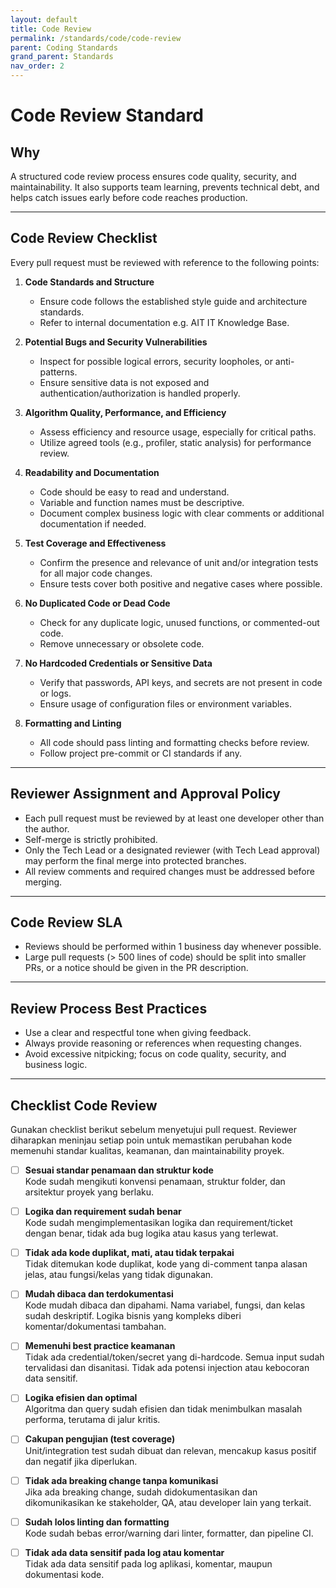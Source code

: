 ```yaml
---
layout: default
title: Code Review
permalink: /standards/code/code-review
parent: Coding Standards
grand_parent: Standards
nav_order: 2
---
```


# Code Review Standard

## Why

A structured code review process ensures code quality, security, and maintainability. It also supports team learning, prevents technical debt, and helps catch issues early before code reaches production.

---

## Code Review Checklist

Every pull request must be reviewed with reference to the following points:

1. **Code Standards and Structure**
   - Ensure code follows the established style guide and architecture standards.
   - Refer to internal documentation e.g. AIT IT Knowledge Base.

2. **Potential Bugs and Security Vulnerabilities**
   - Inspect for possible logical errors, security loopholes, or anti-patterns.
   - Ensure sensitive data is not exposed and authentication/authorization is handled properly.

3. **Algorithm Quality, Performance, and Efficiency**
   - Assess efficiency and resource usage, especially for critical paths.
   - Utilize agreed tools (e.g., profiler, static analysis) for performance review.

4. **Readability and Documentation**
   - Code should be easy to read and understand.
   - Variable and function names must be descriptive.
   - Document complex business logic with clear comments or additional documentation if needed.

5. **Test Coverage and Effectiveness**
   - Confirm the presence and relevance of unit and/or integration tests for all major code changes.
   - Ensure tests cover both positive and negative cases where possible.

6. **No Duplicated Code or Dead Code**
   - Check for any duplicate logic, unused functions, or commented-out code.
   - Remove unnecessary or obsolete code.

7. **No Hardcoded Credentials or Sensitive Data**
   - Verify that passwords, API keys, and secrets are not present in code or logs.
   - Ensure usage of configuration files or environment variables.

8. **Formatting and Linting**
   - All code should pass linting and formatting checks before review.
   - Follow project pre-commit or CI standards if any.

---

## Reviewer Assignment and Approval Policy

- Each pull request must be reviewed by at least one developer other than the author.
- Self-merge is strictly prohibited.
- Only the Tech Lead or a designated reviewer (with Tech Lead approval) may perform the final merge into protected branches.
- All review comments and required changes must be addressed before merging.

---

## Code Review SLA

- Reviews should be performed within 1 business day whenever possible.
- Large pull requests (> 500 lines of code) should be split into smaller PRs, or a notice should be given in the PR description.

---

## Review Process Best Practices

- Use a clear and respectful tone when giving feedback.
- Always provide reasoning or references when requesting changes.
- Avoid excessive nitpicking; focus on code quality, security, and business logic.

---

## Checklist Code Review

Gunakan checklist berikut sebelum menyetujui pull request. Reviewer diharapkan meninjau setiap poin untuk memastikan perubahan kode memenuhi standar kualitas, keamanan, dan maintainability proyek.

- [ ] **Sesuai standar penamaan dan struktur kode**  
  Kode sudah mengikuti konvensi penamaan, struktur folder, dan arsitektur proyek yang berlaku.

- [ ] **Logika dan requirement sudah benar**  
  Kode sudah mengimplementasikan logika dan requirement/ticket dengan benar, tidak ada bug logika atau kasus yang terlewat.

- [ ] **Tidak ada kode duplikat, mati, atau tidak terpakai**  
  Tidak ditemukan kode duplikat, kode yang di-comment tanpa alasan jelas, atau fungsi/kelas yang tidak digunakan.

- [ ] **Mudah dibaca dan terdokumentasi**  
  Kode mudah dibaca dan dipahami. Nama variabel, fungsi, dan kelas sudah deskriptif. Logika bisnis yang kompleks diberi komentar/dokumentasi tambahan.

- [ ] **Memenuhi best practice keamanan**  
  Tidak ada credential/token/secret yang di-hardcode. Semua input sudah tervalidasi dan disanitasi. Tidak ada potensi injection atau kebocoran data sensitif.

- [ ] **Logika efisien dan optimal**  
  Algoritma dan query sudah efisien dan tidak menimbulkan masalah performa, terutama di jalur kritis.

- [ ] **Cakupan pengujian (test coverage)**  
  Unit/integration test sudah dibuat dan relevan, mencakup kasus positif dan negatif jika diperlukan.

- [ ] **Tidak ada breaking change tanpa komunikasi**  
  Jika ada breaking change, sudah didokumentasikan dan dikomunikasikan ke stakeholder, QA, atau developer lain yang terkait.

- [ ] **Sudah lolos linting dan formatting**  
  Kode sudah bebas error/warning dari linter, formatter, dan pipeline CI.

- [ ] **Tidak ada data sensitif pada log atau komentar**  
  Tidak ada data sensitif pada log aplikasi, komentar, maupun dokumentasi kode.
